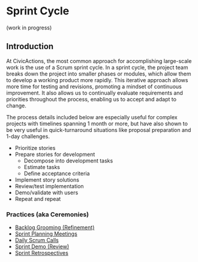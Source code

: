 # Sprint Cycle

(work in progress)

## Introduction

At CivicActions, the most common approach for accomplishing large-scale work is the use of a Scrum sprint cycle. In a sprint cycle, the project team breaks down the project into smaller phases or modules, which allow them to develop a working product more rapidly. This iterative approach allows more time for testing and revisions, promoting a mindset of continuous improvement. It also allows us to continually evaluate requirements and priorities throughout the process, enabling us to accept and adapt to change.

The process details included below are especially useful for complex projects with timelines spanning 1 month or more, but have also shown to be very useful in quick-turnaround situations like proposal preparation and 1-day challenges.

*   Prioritize stories
*   Prepare stories for development
    *   Decompose into development tasks
    *   Estimate tasks
    *   Define acceptance criteria
*   Implement story solutions
*   Review/test implementation
*   Demo/validate with users
*   Repeat and repeat

### Practices (aka Ceremonies)

*   [Backlog Grooming (Refinement)](backlog-grooming.md)
*   [Sprint Planning Meetings](sprint-planning-meetings.md)
*   [Daily Scrum Calls](daily-scrum-calls.md)
*   [Sprint Demo (Review)](sprint-demo.md)
*   [Sprint Retrospectives](sprint-retrospectives.md)
